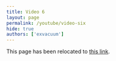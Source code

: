 ```yaml
---
title: Video 6
layout: page
permalink: /youtube/video-six
hide: true
authors: ['exvacuum']
---
```


<html>
<head>
    <script type="text/javascript">
        window.location.replace(".#video-six");
    </script>
</head>
<body>
<p>This page has been relocated to <a href=".#video-six">this link</a>.</p>
</body>
</html>